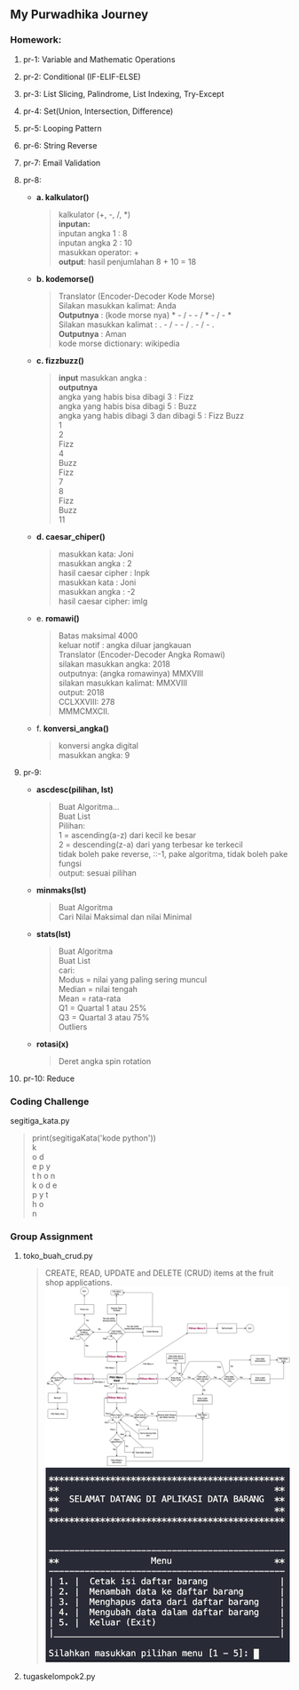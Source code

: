 ## My Purwadhika Journey

### Homework:<br/>
  1. pr-1: Variable and Mathematic Operations
  2. pr-2: Conditional (IF-ELIF-ELSE)
  3. pr-3: List Slicing, Palindrome, List Indexing, Try-Except
  4. pr-4: Set(Union, Intersection, Difference)
  5. pr-5: Looping Pattern
  6. pr-6: String Reverse
  7. pr-7: Email Validation
  8. pr-8: 
      - <b>a. kalkulator()</b>
        > kalkulator (+, -, /, *)<br>
        > <b>inputan:</b><br>
        > inputan angka 1 : 8<br>
        > inputan angka 2 : 10<br>
        > masukkan operator: + <br>
        > <b>output</b>: hasil penjumlahan 8 + 10 = 18 <br>
      - <b>b. kodemorse()</b>
        > Translator (Encoder-Decoder Kode Morse)<br>
        > Silakan masukkan kalimat: Anda<br>
        > <b>Outputnya</b> : (kode morse nya) * - / - - / * - / - *<br>
        > Silakan masukkan kalimat : . - / - - / . - / - .<br>
        > <b>Outputnya</b> : Aman<br>
        > kode morse dictionary: wikipedia<br>
      - <b>c. fizzbuzz()</b>
        > <b>input</b> masukkan angka :<br>
        > <b>outputnya</b><br>
        > angka yang habis bisa dibagi 3 : Fizz<br>
        > angka yang habis bisa dibagi 5 : Buzz <br>
        > angka yang habis dibagi 3 dan dibagi 5 : Fizz Buzz <br>
        > 1<br>
        > 2<br>
        > Fizz<br>
        > 4<br>
        > Buzz<br>
        > Fizz<br>
        > 7<br>
        > 8<br>
        > Fizz<br>
        > Buzz<br>
        > 11<br>
      - <b>d. caesar_chiper()</b>
        > masukkan kata: Joni <br>
        > masukkan angka : 2<br>
        > hasil caesar cipher : lnpk<br>
        > masukkan kata : Joni <br>
        > masukkan angka : -2<br>
        > hasil caesar cipher: imlg<br>
      - e. <b>romawi()</b>
        > Batas maksimal 4000<br>
        > keluar notif : angka diluar jangkauan<br>
        > Translator (Encoder-Decoder Angka Romawi)<br>
        > silakan masukkan angka: 2018<br>
        > outputnya: (angka romawinya) MMXVIII<br>
        > silakan masukkan kalimat: MMXVIII<br>
        > output: 2018<br>
        > CCLXXVIII: 278<br>
        > MMMCMXCII.<br>
      - f. <b>konversi_angka()</b>
        > konversi angka digital<br>
        > masukkan angka: 9<br>

  9. pr-9: 
      - <b>ascdesc(pilihan, lst)</b>
        > Buat Algoritma...<br>
        > Buat List <br>
        > Pilihan:<br>
        > 1 = ascending(a-z) dari kecil ke besar <br>
        > 2 = descending(z-a) dari yang terbesar ke terkecil <br>
        > tidak boleh pake reverse, ::-1, pake algoritma, tidak boleh pake fungsi <br>
        > output: sesuai pilihan <br>
      - <b>minmaks(lst)</b>
        > Buat Algoritma <br>
        > Cari Nilai Maksimal dan nilai Minimal <br>
      - <b>stats(lst)</b> 
        > Buat Algoritma<br>
        > Buat List <br>
        > cari:<br>
        > Modus = nilai yang paling sering muncul <br>
        > Median = nilai tengah<br>
        > Mean = rata-rata <br>
        > Q1 = Quartal 1 atau 25%<br>
        > Q3 = Quartal 3 atau 75%<br>
        > Outliers<br>
      - <b>rotasi(x)</b>
        > Deret angka spin rotation
  10. pr-10: Reduce

### Coding Challenge<br>
segitiga_kata.py
  > print(segitigaKata('kode python'))<br>
  > k<br>
  > o d<br>
  > e p y<br>
  > t h o n<br>
  > k o d e<br>
  > p y t<br>
  > h o<br>
  > n<br>

### Group Assignment<br>
  1. toko_buah_crud.py<br>
      > CREATE, READ, UPDATE and DELETE (CRUD) items at the fruit shop applications.
    ![toko_buah_flow_chart](toko_buah_flow_chart.png)
    ![toko_buah](toko-buah-CRUD.png)
  2. tugaskelompok2.py
